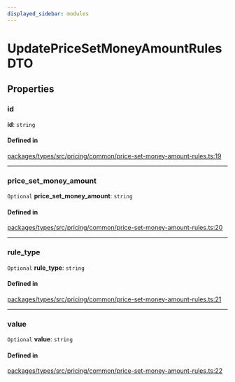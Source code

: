 ```yaml
---
displayed_sidebar: modules
---
```


# UpdatePriceSetMoneyAmountRulesDTO

## Properties

### id

 **id**: `string`

#### Defined in

[packages/types/src/pricing/common/price-set-money-amount-rules.ts:19](https://github.com/medusajs/medusa/blob/0350eeb0a1/packages/types/src/pricing/common/price-set-money-amount-rules.ts#L19)

___

### price\_set\_money\_amount

 `Optional` **price\_set\_money\_amount**: `string`

#### Defined in

[packages/types/src/pricing/common/price-set-money-amount-rules.ts:20](https://github.com/medusajs/medusa/blob/0350eeb0a1/packages/types/src/pricing/common/price-set-money-amount-rules.ts#L20)

___

### rule\_type

 `Optional` **rule\_type**: `string`

#### Defined in

[packages/types/src/pricing/common/price-set-money-amount-rules.ts:21](https://github.com/medusajs/medusa/blob/0350eeb0a1/packages/types/src/pricing/common/price-set-money-amount-rules.ts#L21)

___

### value

 `Optional` **value**: `string`

#### Defined in

[packages/types/src/pricing/common/price-set-money-amount-rules.ts:22](https://github.com/medusajs/medusa/blob/0350eeb0a1/packages/types/src/pricing/common/price-set-money-amount-rules.ts#L22)
